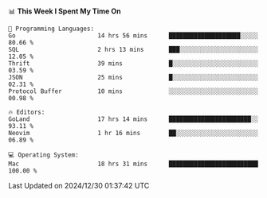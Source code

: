 <!--START_SECTION:waka-->
📊 **This Week I Spent My Time On** 

```text
💬 Programming Languages: 
Go                       14 hrs 56 mins      ████████████████████░░░░░   80.66 % 
SQL                      2 hrs 13 mins       ███░░░░░░░░░░░░░░░░░░░░░░   12.05 % 
Thrift                   39 mins             █░░░░░░░░░░░░░░░░░░░░░░░░   03.59 % 
JSON                     25 mins             █░░░░░░░░░░░░░░░░░░░░░░░░   02.31 % 
Protocol Buffer          10 mins             ░░░░░░░░░░░░░░░░░░░░░░░░░   00.98 % 

🔥 Editors: 
GoLand                   17 hrs 14 mins      ███████████████████████░░   93.11 % 
Neovim                   1 hr 16 mins        ██░░░░░░░░░░░░░░░░░░░░░░░   06.89 % 

💻 Operating System: 
Mac                      18 hrs 31 mins      █████████████████████████   100.00 % 
```


 Last Updated on 2024/12/30 01:37:42 UTC
<!--END_SECTION:waka-->
